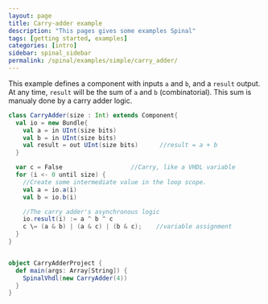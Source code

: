 ```yaml
---
layout: page
title: Carry-adder example
description: "This pages gives some examples Spinal"
tags: [getting started, examples]
categories: [intro]
sidebar: spinal_sidebar
permalink: /spinal/examples/simple/carry_adder/
---
```


This example defines a component with inputs `a` and `b`, and a `result` output.
At any time, `result` will be the sum of `a` and `b` (combinatorial).
This sum is manualy done by a carry adder logic.

```scala
class CarryAdder(size : Int) extends Component{
  val io = new Bundle{
    val a = in UInt(size bits)
    val b = in UInt(size bits)
    val result = out UInt(size bits)      //result = a + b
  }

  var c = False                   //Carry, like a VHDL variable
  for (i <- 0 until size) {
    //Create some intermediate value in the loop scope.
    val a = io.a(i)
    val b = io.b(i)

    //The carry adder's asynchronous logic
    io.result(i) := a ^ b ^ c
    c \= (a & b) | (a & c) | (b & c);    //variable assignment
  }
}


object CarryAdderProject {
  def main(args: Array[String]) {
    SpinalVhdl(new CarryAdder(4))
  }
}
```

